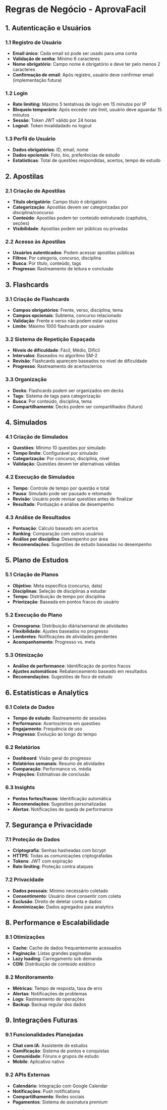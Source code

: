 # Regras de Negócio - AprovaFacil

## 1. Autenticação e Usuários

### 1.1 Registro de Usuário
- **Email único**: Cada email só pode ser usado para uma conta
- **Validação de senha**: Mínimo 6 caracteres
- **Nome obrigatório**: Campo nome é obrigatório e deve ter pelo menos 2 caracteres
- **Confirmação de email**: Após registro, usuário deve confirmar email (implementação futura)

### 1.2 Login
- **Rate limiting**: Máximo 5 tentativas de login em 15 minutos por IP
- **Bloqueio temporário**: Após exceder rate limit, usuário deve aguardar 15 minutos
- **Sessão**: Token JWT válido por 24 horas
- **Logout**: Token invalidadado no logout

### 1.3 Perfil do Usuário
- **Dados obrigatórios**: ID, email, nome
- **Dados opcionais**: Foto, bio, preferências de estudo
- **Estatísticas**: Total de questões respondidas, acertos, tempo de estudo

## 2. Apostilas

### 2.1 Criação de Apostilas
- **Título obrigatório**: Campo título é obrigatório
- **Categorização**: Apostilas devem ser categorizadas por disciplina/concurso
- **Conteúdo**: Apostilas podem ter conteúdo estruturado (capítulos, seções)
- **Visibilidade**: Apostilas podem ser públicas ou privadas

### 2.2 Acesso às Apostilas
- **Usuários autenticados**: Podem acessar apostilas públicas
- **Filtros**: Por categoria, concurso, disciplina
- **Busca**: Por título, conteúdo, tags
- **Progresso**: Rastreamento de leitura e conclusão

## 3. Flashcards

### 3.1 Criação de Flashcards
- **Campos obrigatórios**: Frente, verso, disciplina, tema
- **Campos opcionais**: Subtema, concurso relacionado
- **Validação**: Frente e verso não podem estar vazios
- **Limite**: Máximo 1000 flashcards por usuário

### 3.2 Sistema de Repetição Espaçada
- **Níveis de dificuldade**: Fácil, Médio, Difícil
- **Intervalos**: Baseados no algoritmo SM-2
- **Revisão**: Flashcards aparecem baseados no nível de dificuldade
- **Progresso**: Rastreamento de acertos/erros

### 3.3 Organização
- **Decks**: Flashcards podem ser organizados em decks
- **Tags**: Sistema de tags para categorização
- **Busca**: Por conteúdo, disciplina, tema
- **Compartilhamento**: Decks podem ser compartilhados (futuro)

## 4. Simulados

### 4.1 Criação de Simulados
- **Questões**: Mínimo 10 questões por simulado
- **Tempo limite**: Configurável por simulado
- **Categorização**: Por concurso, disciplina, nível
- **Validação**: Questões devem ter alternativas válidas

### 4.2 Execução de Simulados
- **Tempo**: Controle de tempo por questão e total
- **Pausa**: Simulado pode ser pausado e retomado
- **Revisão**: Usuário pode revisar questões antes de finalizar
- **Resultado**: Pontuação e análise de desempenho

### 4.3 Análise de Resultados
- **Pontuação**: Cálculo baseado em acertos
- **Ranking**: Comparação com outros usuários
- **Análise por disciplina**: Desempenho por área
- **Recomendações**: Sugestões de estudo baseadas no desempenho

## 5. Plano de Estudos

### 5.1 Criação de Planos
- **Objetivo**: Meta específica (concurso, data)
- **Disciplinas**: Seleção de disciplinas a estudar
- **Tempo**: Distribuição de tempo por disciplina
- **Priorização**: Baseada em pontos fracos do usuário

### 5.2 Execução do Plano
- **Cronograma**: Distribuição diária/semanal de atividades
- **Flexibilidade**: Ajustes baseados no progresso
- **Lembretes**: Notificações de atividades pendentes
- **Acompanhamento**: Progresso vs. meta

### 5.3 Otimização
- **Análise de performance**: Identificação de pontos fracos
- **Ajustes automáticos**: Rebalanceamento baseado em resultados
- **Recomendações**: Sugestões de foco de estudo

## 6. Estatísticas e Analytics

### 6.1 Coleta de Dados
- **Tempo de estudo**: Rastreamento de sessões
- **Performance**: Acertos/erros em questões
- **Engajamento**: Frequência de uso
- **Progresso**: Evolução ao longo do tempo

### 6.2 Relatórios
- **Dashboard**: Visão geral do progresso
- **Relatórios semanais**: Resumo de atividades
- **Comparação**: Performance vs. média
- **Projeções**: Estimativas de conclusão

### 6.3 Insights
- **Pontos fortes/fracos**: Identificação automática
- **Recomendações**: Sugestões personalizadas
- **Alertas**: Notificações de queda de performance

## 7. Segurança e Privacidade

### 7.1 Proteção de Dados
- **Criptografia**: Senhas hasheadas com bcrypt
- **HTTPS**: Todas as comunicações criptografadas
- **Tokens**: JWT com expiração
- **Rate limiting**: Proteção contra ataques

### 7.2 Privacidade
- **Dados pessoais**: Mínimo necessário coletado
- **Consentimento**: Usuário deve consentir com coleta
- **Exclusão**: Direito de deletar conta e dados
- **Anonimização**: Dados agregados para analytics

## 8. Performance e Escalabilidade

### 8.1 Otimizações
- **Cache**: Cache de dados frequentemente acessados
- **Paginação**: Listas grandes paginadas
- **Lazy loading**: Carregamento sob demanda
- **CDN**: Distribuição de conteúdo estático

### 8.2 Monitoramento
- **Métricas**: Tempo de resposta, taxa de erro
- **Alertas**: Notificações de problemas
- **Logs**: Rastreamento de operações
- **Backup**: Backup regular dos dados

## 9. Integrações Futuras

### 9.1 Funcionalidades Planejadas
- **Chat com IA**: Assistente de estudos
- **Gamificação**: Sistema de pontos e conquistas
- **Comunidade**: Fóruns e grupos de estudo
- **Mobile**: Aplicativo nativo

### 9.2 APIs Externas
- **Calendário**: Integração com Google Calendar
- **Notificações**: Push notifications
- **Compartilhamento**: Redes sociais
- **Pagamentos**: Sistema de assinatura premium 